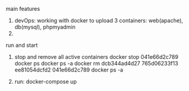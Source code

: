 main features
1. devOps: working with docker to upload 3 containers: web(apache), db(mysql), phpmyadmin
2. 

run and start
1. stop and remove all active containers
docker stop 041e66d2c789
docker ps
docker ps -a
docker rm dcb344ad4d27 765d06233f13 ee81054dcfd2 041e66d2c789
docker ps -a

2. run: docker-compose up



